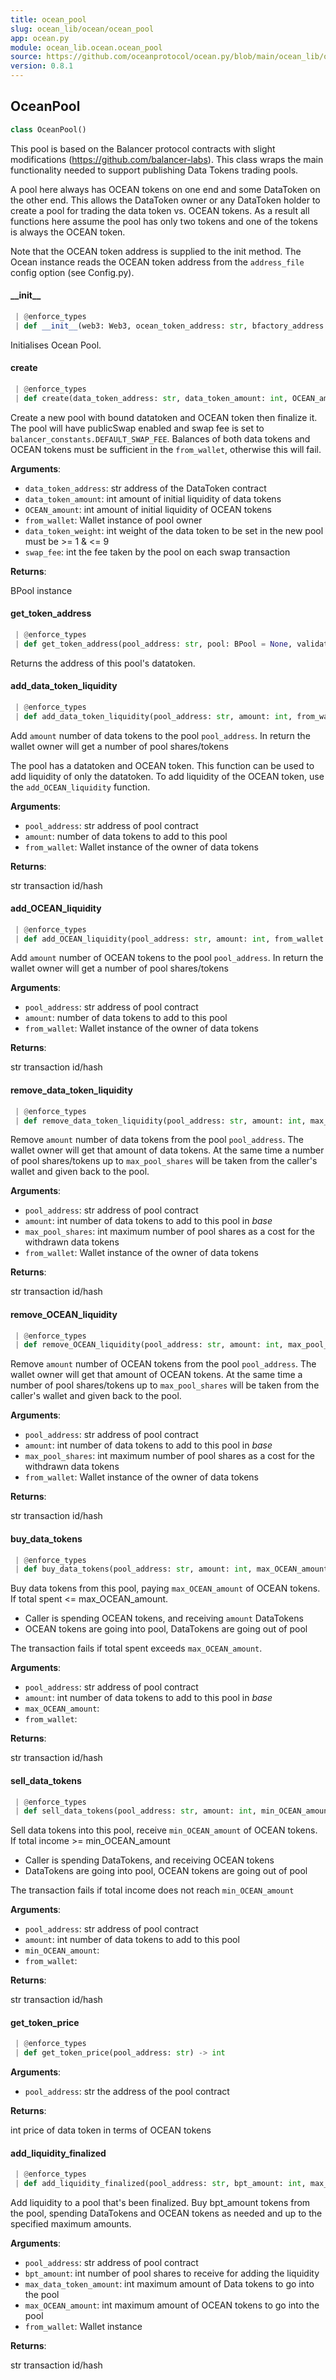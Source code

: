 ```yaml
---
title: ocean_pool
slug: ocean_lib/ocean/ocean_pool
app: ocean.py
module: ocean_lib.ocean.ocean_pool
source: https://github.com/oceanprotocol/ocean.py/blob/main/ocean_lib/ocean/ocean_pool.py
version: 0.8.1
---
```

## OceanPool

```python
class OceanPool()
```

This pool is based on the Balancer protocol contracts with slight
modifications (https://github.com/balancer-labs). This class wraps the main
functionality needed to support publishing Data Tokens trading pools.

A pool here always has OCEAN tokens on one end and some DataToken on the other end.
This allows the DataToken owner or any DataToken holder to create a pool for trading
the data token vs. OCEAN tokens. As a result all functions here assume the pool
has only two tokens and one of the tokens is always the OCEAN token.

Note that the OCEAN token address is supplied to the init method. The Ocean instance
reads the OCEAN token address from the `address_file` config option (see Config.py).

#### \_\_init\_\_

```python
 | @enforce_types
 | def __init__(web3: Web3, ocean_token_address: str, bfactory_address: str, dtfactory_address: str) -> None
```

Initialises Ocean Pool.

#### create

```python
 | @enforce_types
 | def create(data_token_address: str, data_token_amount: int, OCEAN_amount: int, from_wallet: Wallet, data_token_weight: int = balancer_constants.INIT_WEIGHT_DT, swap_fee: int = balancer_constants.DEFAULT_SWAP_FEE) -> BPool
```

Create a new pool with bound datatoken and OCEAN token then finalize it.
The pool will have publicSwap enabled and swap fee is set
to `balancer_constants.DEFAULT_SWAP_FEE`.
Balances of both data tokens and OCEAN tokens must be sufficient in the
`from_wallet`, otherwise this will fail.

**Arguments**:

- `data_token_address`: str address of the DataToken contract
- `data_token_amount`: int amount of initial liquidity of data tokens
- `OCEAN_amount`: int amount of initial liquidity of OCEAN tokens
- `from_wallet`: Wallet instance of pool owner
- `data_token_weight`: int weight of the data token to be set in the new pool must be >= 1 & <= 9
- `swap_fee`: int the fee taken by the pool on each swap transaction

**Returns**:

BPool instance

#### get\_token\_address

```python
 | @enforce_types
 | def get_token_address(pool_address: str, pool: BPool = None, validate: bool = True) -> str
```

Returns the address of this pool's datatoken.

#### add\_data\_token\_liquidity

```python
 | @enforce_types
 | def add_data_token_liquidity(pool_address: str, amount: int, from_wallet: Wallet) -> str
```

Add `amount` number of data tokens to the pool `pool_address`. In return the wallet owner
will get a number of pool shares/tokens

The pool has a datatoken and OCEAN token. This function can be used to add liquidity of only
the datatoken. To add liquidity of the OCEAN token, use the `add_OCEAN_liquidity` function.

**Arguments**:

- `pool_address`: str address of pool contract
- `amount`: number of data tokens to add to this pool
- `from_wallet`: Wallet instance of the owner of data tokens

**Returns**:

str transaction id/hash

#### add\_OCEAN\_liquidity

```python
 | @enforce_types
 | def add_OCEAN_liquidity(pool_address: str, amount: int, from_wallet: Wallet) -> str
```

Add `amount` number of OCEAN tokens to the pool `pool_address`. In return the wallet owner
will get a number of pool shares/tokens

**Arguments**:

- `pool_address`: str address of pool contract
- `amount`: number of data tokens to add to this pool
- `from_wallet`: Wallet instance of the owner of data tokens

**Returns**:

str transaction id/hash

#### remove\_data\_token\_liquidity

```python
 | @enforce_types
 | def remove_data_token_liquidity(pool_address: str, amount: int, max_pool_shares: int, from_wallet: Wallet) -> str
```

Remove `amount` number of data tokens from the pool `pool_address`. The wallet owner
will get that amount of data tokens. At the same time a number of pool shares/tokens up to
`max_pool_shares` will be taken from the caller's wallet and given back to the pool.

**Arguments**:

- `pool_address`: str address of pool contract
- `amount`: int number of data tokens to add to this pool in *base*
- `max_pool_shares`: int maximum number of pool shares as a cost for the withdrawn data tokens
- `from_wallet`: Wallet instance of the owner of data tokens

**Returns**:

str transaction id/hash

#### remove\_OCEAN\_liquidity

```python
 | @enforce_types
 | def remove_OCEAN_liquidity(pool_address: str, amount: int, max_pool_shares: int, from_wallet: Wallet) -> str
```

Remove `amount` number of OCEAN tokens from the pool `pool_address`. The wallet owner
will get that amount of OCEAN tokens. At the same time a number of pool shares/tokens up to
`max_pool_shares` will be taken from the caller's wallet and given back to the pool.

**Arguments**:

- `pool_address`: str address of pool contract
- `amount`: int number of data tokens to add to this pool in *base*
- `max_pool_shares`: int maximum number of pool shares as a cost for the withdrawn data tokens
- `from_wallet`: Wallet instance of the owner of data tokens

**Returns**:

str transaction id/hash

#### buy\_data\_tokens

```python
 | @enforce_types
 | def buy_data_tokens(pool_address: str, amount: int, max_OCEAN_amount: int, from_wallet: Wallet) -> str
```

Buy data tokens from this pool, paying `max_OCEAN_amount` of OCEAN tokens.
If total spent <= max_OCEAN_amount.
- Caller is spending OCEAN tokens, and receiving `amount` DataTokens
- OCEAN tokens are going into pool, DataTokens are going out of pool

The transaction fails if total spent exceeds `max_OCEAN_amount`.

**Arguments**:

- `pool_address`: str address of pool contract
- `amount`: int number of data tokens to add to this pool in *base*
- `max_OCEAN_amount`: 
- `from_wallet`: 

**Returns**:

str transaction id/hash

#### sell\_data\_tokens

```python
 | @enforce_types
 | def sell_data_tokens(pool_address: str, amount: int, min_OCEAN_amount: int, from_wallet: Wallet) -> str
```

Sell data tokens into this pool, receive `min_OCEAN_amount` of OCEAN tokens.
If total income >= min_OCEAN_amount
- Caller is spending DataTokens, and receiving OCEAN tokens
- DataTokens are going into pool, OCEAN tokens are going out of pool

The transaction fails if total income does not reach `min_OCEAN_amount`

**Arguments**:

- `pool_address`: str address of pool contract
- `amount`: int number of data tokens to add to this pool
- `min_OCEAN_amount`: 
- `from_wallet`: 

**Returns**:

str transaction id/hash

#### get\_token\_price

```python
 | @enforce_types
 | def get_token_price(pool_address: str) -> int
```

**Arguments**:

- `pool_address`: str the address of the pool contract

**Returns**:

int price of data token in terms of OCEAN tokens

#### add\_liquidity\_finalized

```python
 | @enforce_types
 | def add_liquidity_finalized(pool_address: str, bpt_amount: int, max_data_token_amount: int, max_OCEAN_amount: int, from_wallet: Wallet) -> str
```

Add liquidity to a pool that's been finalized.
Buy bpt_amount tokens from the pool, spending DataTokens and OCEAN tokens
as needed and up to the specified maximum amounts.

**Arguments**:

- `pool_address`: str address of pool contract
- `bpt_amount`: int number of pool shares to receive for adding the liquidity
- `max_data_token_amount`: int maximum amount of Data tokens to go into the pool
- `max_OCEAN_amount`: int maximum amount of OCEAN tokens to go into the pool
- `from_wallet`: Wallet instance

**Returns**:

str transaction id/hash

